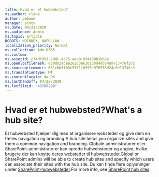 ```yaml
---
title: Hvad er et hubwebsted?
ms.author: clake
author: pebaum
manager: scotv
ms.date: 04/21/2020
ms.audience: Admin
ms.topic: article
ROBOTS: NOINDEX, NOFOLLOW
localization_priority: Normal
ms.collection: Adm_O365
ms.custom: ''
ms.assetid: c74df953-2ddc-4375-aea0-9f410881bb2e
ms.openlocfilehash: d20d82aca926283a62015bd4dd84a97c347ef2d2
ms.sourcegitcommit: 631cbb5f03e5371f0995e976536d24e9d13746c3
ms.translationtype: MT
ms.contentlocale: da-DK
ms.lasthandoff: 04/22/2020
ms.locfileid: "43765299"
---
```

# <a name="whats-a-hub-site"></a><span data-ttu-id="30bd0-102">Hvad er et hubwebsted?</span><span class="sxs-lookup"><span data-stu-id="30bd0-102">What's a hub site?</span></span>

<span data-ttu-id="30bd0-103">Et hubwebsted hjælper dig med at organisere websteder og give dem en fælles navigation og branding.</span><span class="sxs-lookup"><span data-stu-id="30bd0-103">A hub site helps you organize sites and give them a common navigation and branding.</span></span> <span data-ttu-id="30bd0-104">Globale administratorer eller SharePoint-administratorer kan oprette hubwebsteder og angive, hvilke brugere der kan knytte deres websteder til hubwebstedet.</span><span class="sxs-lookup"><span data-stu-id="30bd0-104">Global or SharePoint admins will be able to create hub sites and specify which users can associate their sites with the hub site.</span></span> <span data-ttu-id="30bd0-105">Du kan finde flere oplysninger under [SharePoint-hubwebsteder](https://go.microsoft.com/fwlink/?linkid=869388).</span><span class="sxs-lookup"><span data-stu-id="30bd0-105">For more info, see [SharePoint hub sites](https://go.microsoft.com/fwlink/?linkid=869388).</span></span>
  